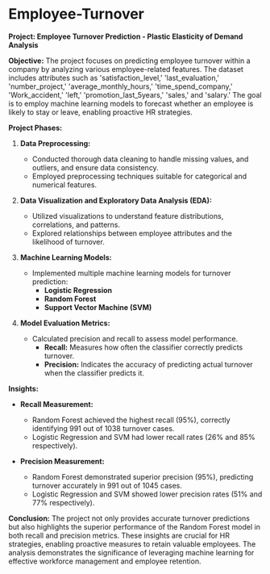 # Employee-Turnover

**Project: Employee Turnover Prediction - Plastic Elasticity of Demand Analysis**

**Objective:**
The project focuses on predicting employee turnover within a company by analyzing various employee-related features. The dataset includes attributes such as 'satisfaction_level,' 'last_evaluation,' 'number_project,' 'average_monthly_hours,' 'time_spend_company,' 'Work_accident,' 'left,' 'promotion_last_5years,' 'sales,' and 'salary.' The goal is to employ machine learning models to forecast whether an employee is likely to stay or leave, enabling proactive HR strategies.

**Project Phases:**

1. **Data Preprocessing:**
   - Conducted thorough data cleaning to handle missing values, and outliers, and ensure data consistency.
   - Employed preprocessing techniques suitable for categorical and numerical features.

2. **Data Visualization and Exploratory Data Analysis (EDA):**
   - Utilized visualizations to understand feature distributions, correlations, and patterns.
   - Explored relationships between employee attributes and the likelihood of turnover.

3. **Machine Learning Models:**
   - Implemented multiple machine learning models for turnover prediction:
      - **Logistic Regression**
      - **Random Forest**
      - **Support Vector Machine (SVM)**

4. **Model Evaluation Metrics:**
   - Calculated precision and recall to assess model performance.
      - **Recall:** Measures how often the classifier correctly predicts turnover.
      - **Precision:** Indicates the accuracy of predicting actual turnover when the classifier predicts it.

**Insights:**
- **Recall Measurement:**
  - Random Forest achieved the highest recall (95%), correctly identifying 991 out of 1038 turnover cases.
  - Logistic Regression and SVM had lower recall rates (26% and 85% respectively).

- **Precision Measurement:**
  - Random Forest demonstrated superior precision (95%), predicting turnover accurately in 991 out of 1045 cases.
  - Logistic Regression and SVM showed lower precision rates (51% and 77% respectively).

**Conclusion:**
The project not only provides accurate turnover predictions but also highlights the superior performance of the Random Forest model in both recall and precision metrics. These insights are crucial for HR strategies, enabling proactive measures to retain valuable employees. The analysis demonstrates the significance of leveraging machine learning for effective workforce management and employee retention.
